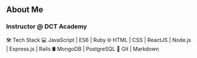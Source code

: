 ## About Me
### Instructor @ DCT Academy

🛠 Tech Stack
💻   JavaScript | ES6 | Ruby
🌐   HTML | CSS | ReactJS | Node.js | Express.js | Rails 
🛢   MongoDB | PostgreSQL
🔧   Git | Markdown